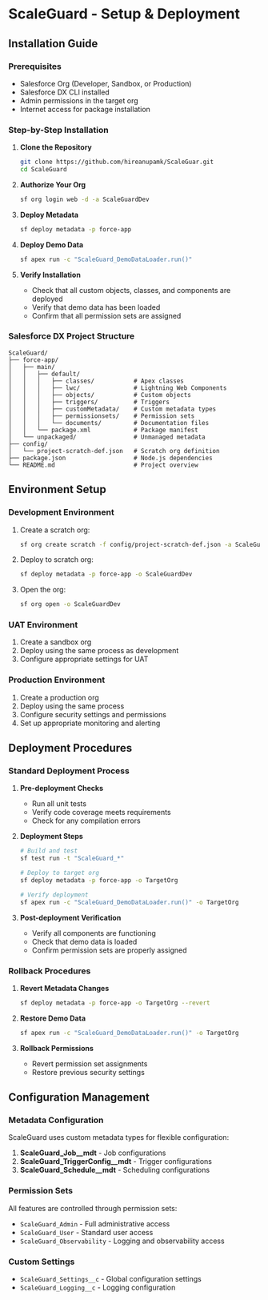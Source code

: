 # ScaleGuard - Setup & Deployment

## Installation Guide

### Prerequisites
- Salesforce Org (Developer, Sandbox, or Production)
- Salesforce DX CLI installed
- Admin permissions in the target org
- Internet access for package installation

### Step-by-Step Installation

1. **Clone the Repository**
   ```bash
   git clone https://github.com/hireanupamk/ScaleGuar.git
   cd ScaleGuard
   ```

2. **Authorize Your Org**
   ```bash
   sf org login web -d -a ScaleGuardDev
   ```

3. **Deploy Metadata**
   ```bash
   sf deploy metadata -p force-app
   ```

4. **Deploy Demo Data**
   ```bash
   sf apex run -c "ScaleGuard_DemoDataLoader.run()"
   ```

5. **Verify Installation**
   - Check that all custom objects, classes, and components are deployed
   - Verify that demo data has been loaded
   - Confirm that all permission sets are assigned

### Salesforce DX Project Structure

```
ScaleGuard/
├── force-app/
│   ├── main/
│   │   ├── default/
│   │   │   ├── classes/           # Apex classes
│   │   │   ├── lwc/               # Lightning Web Components
│   │   │   ├── objects/           # Custom objects
│   │   │   ├── triggers/          # Triggers
│   │   │   ├── customMetadata/    # Custom metadata types
│   │   │   ├── permissionsets/    # Permission sets
│   │   │   └── documents/         # Documentation files
│   │   └── package.xml            # Package manifest
│   └── unpackaged/                # Unmanaged metadata
├── config/
│   └── project-scratch-def.json   # Scratch org definition
├── package.json                   # Node.js dependencies
└── README.md                      # Project overview
```

## Environment Setup

### Development Environment
1. Create a scratch org:
   ```bash
   sf org create scratch -f config/project-scratch-def.json -a ScaleGuardDev
   ```

2. Deploy to scratch org:
   ```bash
   sf deploy metadata -p force-app -o ScaleGuardDev
   ```

3. Open the org:
   ```bash
   sf org open -o ScaleGuardDev
   ```

### UAT Environment
1. Create a sandbox org
2. Deploy using the same process as development
3. Configure appropriate settings for UAT

### Production Environment
1. Create a production org
2. Deploy using the same process
3. Configure security settings and permissions
4. Set up appropriate monitoring and alerting

## Deployment Procedures

### Standard Deployment Process
1. **Pre-deployment Checks**
   - Run all unit tests
   - Verify code coverage meets requirements
   - Check for any compilation errors

2. **Deployment Steps**
   ```bash
   # Build and test
   sf test run -t "ScaleGuard_*"
   
   # Deploy to target org
   sf deploy metadata -p force-app -o TargetOrg
   
   # Verify deployment
   sf apex run -c "ScaleGuard_DemoDataLoader.run()" -o TargetOrg
   ```

3. **Post-deployment Verification**
   - Verify all components are functioning
   - Check that demo data is loaded
   - Confirm permission sets are properly assigned

### Rollback Procedures
1. **Revert Metadata Changes**
   ```bash
   sf deploy metadata -p force-app -o TargetOrg --revert
   ```

2. **Restore Demo Data**
   ```bash
   sf apex run -c "ScaleGuard_DemoDataLoader.run()" -o TargetOrg
   ```

3. **Rollback Permissions**
   - Revert permission set assignments
   - Restore previous security settings

## Configuration Management

### Metadata Configuration
ScaleGuard uses custom metadata types for flexible configuration:

1. **ScaleGuard_Job__mdt** - Job configurations
2. **ScaleGuard_TriggerConfig__mdt** - Trigger configurations  
3. **ScaleGuard_Schedule__mdt** - Scheduling configurations

### Permission Sets
All features are controlled through permission sets:
- `ScaleGuard_Admin` - Full administrative access
- `ScaleGuard_User` - Standard user access
- `ScaleGuard_Observability` - Logging and observability access

### Custom Settings
- `ScaleGuard_Settings__c` - Global configuration settings
- `ScaleGuard_Logging__c` - Logging configuration
